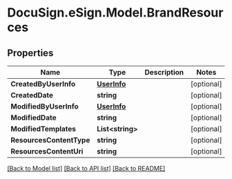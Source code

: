 # DocuSign.eSign.Model.BrandResources
## Properties

Name | Type | Description | Notes
------------ | ------------- | ------------- | -------------
**CreatedByUserInfo** | [**UserInfo**](UserInfo.md) |  | [optional] 
**CreatedDate** | **string** |  | [optional] 
**ModifiedByUserInfo** | [**UserInfo**](UserInfo.md) |  | [optional] 
**ModifiedDate** | **string** |  | [optional] 
**ModifiedTemplates** | **List&lt;string&gt;** |  | [optional] 
**ResourcesContentType** | **string** |  | [optional] 
**ResourcesContentUri** | **string** |  | [optional] 

[[Back to Model list]](../README.md#documentation-for-models) [[Back to API list]](../README.md#documentation-for-api-endpoints) [[Back to README]](../README.md)


